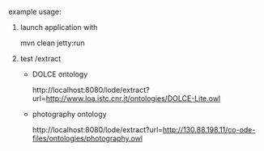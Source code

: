 


example usage:

1. launch application with

	mvn clean jetty:run

2. test /extract

	+ DOLCE ontology
		
		http://localhost:8080/lode/extract?url=http://www.loa.istc.cnr.it/ontologies/DOLCE-Lite.owl
	
	+ photography ontology
	
		http://localhost:8080/lode/extract?url=http://130.88.198.11/co-ode-files/ontologies/photography.owl